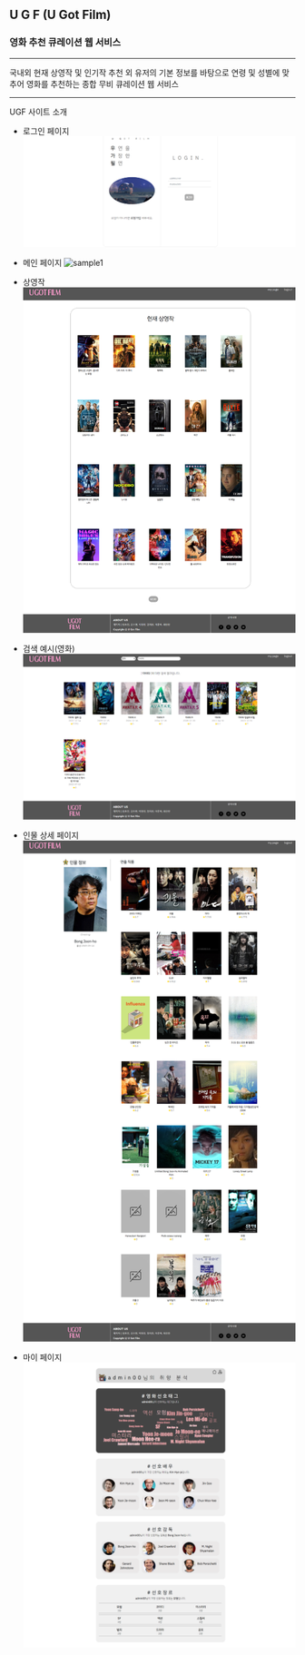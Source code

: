## U G F (U Got Film)

### 영화 추천 큐레이션 웹 서비스

---

국내외 현재 상영작 및 인기작 추천 외 유저의 기본 정보를 바탕으로 연령 및 성별에 맞추어 영화를 추천하는 종합 무비 큐레이션 웹 서비스

---

UGF 사이트 소개

- 로그인 페이지
  ![sample0](./img/localhost_3000_login.png)

- 메인 페이지
  ![sample1](<./img/localhost_3000_%20(1).png>)

- 상영작
  ![sample2](<./img/localhost_3000_%20(3).png>)

- 검색 예시(영화)
  ![sample3](./img/localhost_3000_.png)

- 인물 상세 페이지
  ![sample4](./img/localhost_3000_person_21684.png)

- 마이 페이지
  ![sample5](./img/localhost_3000_mypage.png)
